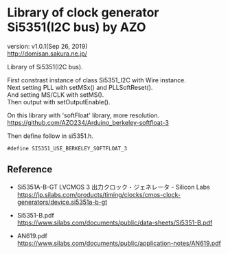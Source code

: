 Library of clock generator Si5351(I2C bus) by AZO
=================================================
version: v1.0.1(Sep 26, 2019)  
http://domisan.sakura.ne.jp/

Library of Si5351(I2C bus).

First constrast instance of class Si5351_I2C with Wire instance.  
Next setting PLL with setMSx() and PLLSoftReset().  
And setting MS/CLK with setMS().   
Then output with setOutputEnable().

On this library with 'softFloat' library, more resolution.  
https://github.com/AZO234/Arduino_berkeley-softfloat-3

Then define follow in si5351.h.
```
#define SI5351_USE_BERKELEY_SOFTFLOAT_3
```

Reference
---------
- Si5351A-B-GT LVCMOS 3 出力クロック・ジェネレータ - Silicon Labs  
https://jp.silabs.com/products/timing/clocks/cmos-clock-generators/device.si5351a-b-gt

- Si5351-B.pdf  
https://www.silabs.com/documents/public/data-sheets/Si5351-B.pdf

- AN619.pdf  
https://www.silabs.com/documents/public/application-notes/AN619.pdf

